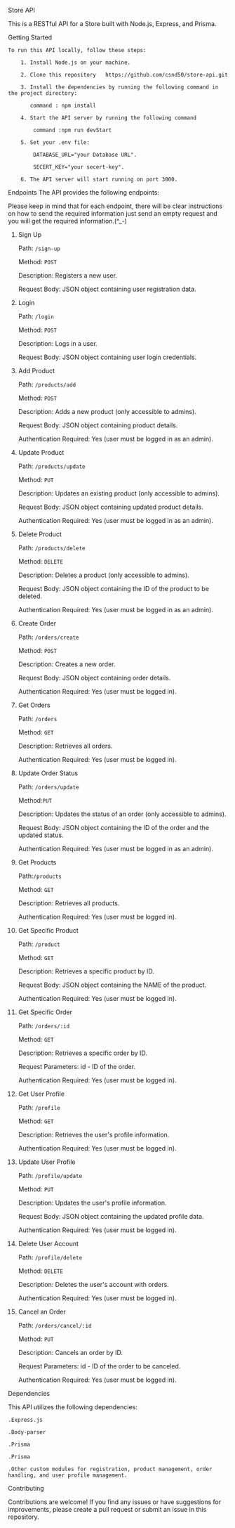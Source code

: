 Store API

This is a RESTful API for a Store built with Node.js, Express, and Prisma.

Getting Started

    To run this API locally, follow these steps:

        1. Install Node.js on your machine.

        2. Clone this repository   https://github.com/csnd50/store-api.git

        3. Install the dependencies by running the following command in the project directory:

           command : npm install

        4. Start the API server by running the following command

            command :npm run devStart

        5. Set your .env file:

            DATABASE_URL="your Database URL".

            SECERT_KEY="your secert-key".

        6. The API server will start running on port 3000.

Endpoints
The API provides the following endpoints:

Please keep in mind that for each endpoint, there will be clear instructions on how to send the required information just send an empty request and you will get the required information.(^_-)


1. Sign Up

    Path: `/sign-up`

    Method: `POST`

    Description: Registers a new user.

    Request Body: JSON object containing user registration data.


2. Login

    Path: `/login`

    Method: `POST`

    Description: Logs in a user.

    Request Body: JSON object containing user login credentials.

3. Add Product

    Path: `/products/add`

    Method: `POST`

    Description: Adds a new product (only accessible to admins).

    Request Body: JSON object containing product details.

    Authentication Required: Yes (user must be logged in as an admin).

4. Update Product

    Path: `/products/update`

    Method: `PUT`

    Description: Updates an existing product (only accessible to admins).

    Request Body: JSON object containing updated product details.

    Authentication Required: Yes (user must be logged in as an admin).

5. Delete Product

    Path: `/products/delete`

    Method: `DELETE`

    Description: Deletes a product (only accessible to admins).

    Request Body: JSON object containing the ID of the product to be deleted.

    Authentication Required: Yes (user must be logged in as an admin).

6. Create Order

    Path: `/orders/create`

    Method: `POST`

    Description: Creates a new order.

    Request Body: JSON object containing order details.

    Authentication Required: Yes (user must be logged in).

7. Get Orders

    Path: `/orders`

    Method: `GET`

    Description: Retrieves all orders.

    Authentication Required: Yes (user must be logged in).

8. Update Order Status

    Path: `/orders/update`

    Method:`PUT`

    Description: Updates the status of an order (only accessible to admins).

    Request Body: JSON object containing the ID of the order and the updated status.

    Authentication Required: Yes (user must be logged in as an admin).


9. Get Products

    Path:`/products`

    Method: `GET`

    Description: Retrieves all products.

    Authentication Required: Yes (user must be logged in).

10. Get Specific Product

    Path: `/product`

    Method: `GET`

    Description: Retrieves a specific product by ID.

    Request Body: JSON object containing the NAME of the product.

    Authentication Required: Yes (user must be logged in).

11. Get Specific Order

    Path: `/orders/:id`

    Method: `GET`

    Description: Retrieves a specific order by ID.

    Request Parameters: id - ID of the order.

    Authentication Required: Yes (user must be logged in).

12. Get User Profile

    Path: `/profile`

    Method: `GET`

    Description: Retrieves the user's profile information.

    Authentication Required: Yes (user must be logged in).

13. Update User Profile

    Path: `/profile/update`

    Method: `PUT`

    Description: Updates the user's profile information.

    Request Body: JSON object containing the updated profile data.

    Authentication Required: Yes (user must be logged in).

14. Delete User Account

    Path: `/profile/delete`

    Method: `DELETE`

    Description: Deletes the user's account with orders.

    Authentication Required: Yes (user must be logged in).

15. Cancel an Order

    Path: `/orders/cancel/:id`

    Method: `PUT`

    Description: Cancels an order by ID.

    Request Parameters: id - ID of the order to be canceled.

    Authentication Required: Yes (user must be logged in).

Dependencies

This API utilizes the following dependencies:

    .Express.js

    .Body-parser

    .Prisma

    .Prisma

    .Other custom modules for registration, product management, order handling, and user profile management.

Contributing

Contributions are welcome! If you find any issues or have suggestions for improvements, please create a pull request or submit an issue in this repository.
